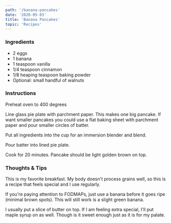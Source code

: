 ```yaml
---
path: '/banana-pancakes'
date: '2020-05-03'
title: 'Banana Pancakes'
topic: 'Recipes'
---
```


### Ingredients
- 2 eggs
- 1 banana
- 1 teaspoon vanilla
- 1/4 teaspoon cinnamon
- 1/8 heaping teaspoon baking powder
- Optional: small handful of walnuts

### Instructions

Preheat oven to 400 degrees

Line glass pie plate with parchment paper.  This makes one big pancake.  If want smaller pancakes you could use a flat baking sheet with parchment paper and pour smaller circles of batter.

Put all ingredients into the cup for an immersion blender and blend.

Pour batter into lined pie plate.

Cook for 20 minutes.  Pancake should be light golden brown on top.




### Thoughts & Tips

This is my favorite breakfast.  My body doesn't process grains well, so this is a recipe that feels special and I use regularly.  

If you're paying attention to FODMAPs, just use a banana before it goes ripe (minimal brown spots).  This will still work is a slight green banana.

I usually put a slice of butter on top.  If I am feeling extra special, I'll put maple syrup on as well.  Though is it sweet enough just as it is for my palate.